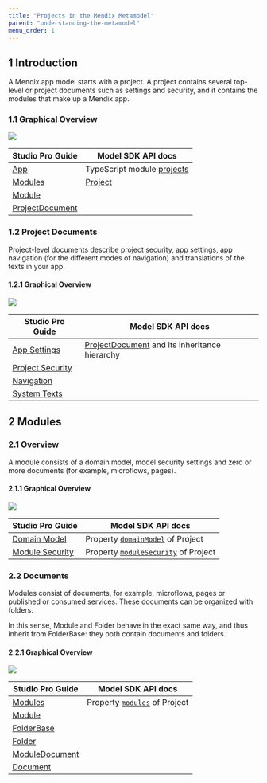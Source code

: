 ```yaml
---
title: "Projects in the Mendix Metamodel"
parent: "understanding-the-metamodel"
menu_order: 1
---
```


## 1 Introduction

A Mendix app model starts with a project. A project contains several top-level or project documents such as settings and security, and it contains the modules that make up a Mendix app.

### 1.1 Graphical Overview

![](attachments/16057002/16842800.svg)

Studio Pro Guide | Model SDK API docs
-|-
[App](/refguide/project) |TypeScript module [projects](https://apidocs.rnd.mendix.com/modelsdk/latest/modules/projects.html)
[Modules](/refguide/modules) |[Project](https://apidocs.rnd.mendix.com/modelsdk/latest/classes/projects.project.html)
|[Module](https://apidocs.rnd.mendix.com/modelsdk/latest/classes/projects.module.html)
|[ProjectDocument](https://apidocs.rnd.mendix.com/modelsdk/latest/classes/projects.projectdocument.html)

### 1.2 Project Documents

Project-level documents describe project security, app settings, app navigation (for the different modes of navigation) and translations of the texts in your app.

#### 1.2.1 Graphical Overview

![](attachments/16057002/16842801.svg)

Studio Pro Guide | Model SDK API docs
-|-
[App Settings](/refguide/project-settings) |[ProjectDocument](https://apidocs.rnd.mendix.com/modelsdk/latest/classes/projects.projectdocument.html) and its inheritance hierarchy
[Project Security](/refguide/project-security) |
[Navigation](/refguide/navigation) |
[System Texts](/refguide/system-texts) |

## 2 Modules

### 2.1 Overview

A module consists of a domain model, model security settings and zero or more documents (for example, microflows, pages).

#### 2.1.1 Graphical Overview

![](attachments/16057002/18582255.svg)

Studio Pro Guide | Model SDK API docs
-|-
[Domain Model](/refguide/domain-model) | Property [`domainModel`](https://apidocs.rnd.mendix.com/modelsdk/latest/classes/projects.module.html#domainmodel) of Project
[Module Security](/refguide/module-security) | Property [`moduleSecurity`](https://apidocs.rnd.mendix.com/modelsdk/latest/classes/projects.module.html#modulesecurity) of Project

### 2.2 Documents

Modules consist of documents, for example, microflows, pages or published or consumed services. These documents can be organized with folders.

In this sense, Module and Folder behave in the exact same way, and thus inherit from FolderBase: they both contain documents and folders.

#### 2.2.1 Graphical Overview

![](attachments/16057002/18582254.svg)

Studio Pro Guide | Model SDK API docs
-|-
[Modules](/refguide/modules) |Property [`modules`](https://apidocs.rnd.mendix.com/modelsdk/latest/classes/projects.project.html#modules) of Project
|[Module](https://apidocs.rnd.mendix.com/modelsdk/latest/classes/projects.module.html)
|[FolderBase](https://apidocs.rnd.mendix.com/modelsdk/latest/classes/projects.folderbase.html)
|[Folder](https://apidocs.rnd.mendix.com/modelsdk/latest/classes/projects.folder.html)
|[ModuleDocument](https://apidocs.rnd.mendix.com/modelsdk/latest/classes/projects.moduledocument.html)
|[Document](https://apidocs.rnd.mendix.com/modelsdk/latest/classes/projects.document.html)

